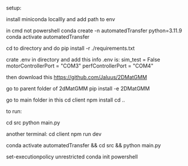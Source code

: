 setup:
 
 install miniconda
 locallly and add path to env

in cmd not powershell 
conda create -n automatedTransfer python=3.11.9
conda activate automatedTransfer

cd to directory
and do
pip install -r ./requirements.txt

crate .env in directory and add this info
.env is:
sim_test = False
motorControllerPort = "COM3"
perfControllerPort = "COM4"

then download this
https://github.com/Jaluus/2DMatGMM

go to parent folder of 2dMatGMM
pip install -e 2DMatGMM

go to main folder in this
cd client
npm install 
cd ..

to run:

cd src
python main.py

another terminal:
cd client
npm run dev

conda activate automatedTransfer && cd src && python main.py


set-executionpolicy unrestricted
conda init powershell

